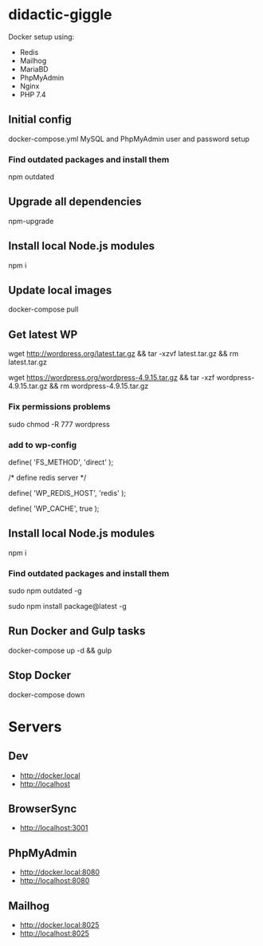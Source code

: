 # didactic-giggle

Docker setup using:
- Redis
- Mailhog
- MariaBD
- PhpMyAdmin
- Nginx
- PHP 7.4

## Initial config
docker-compose.yml
MySQL and PhpMyAdmin user and password setup

### Find outdated packages and install them
npm outdated

## Upgrade all dependencies
npm-upgrade

## Install local Node.js modules
npm i

## Update local images
docker-compose pull

## Get latest WP
wget http://wordpress.org/latest.tar.gz && tar -xzvf latest.tar.gz && rm latest.tar.gz

wget https://wordpress.org/wordpress-4.9.15.tar.gz && tar -xzf wordpress-4.9.15.tar.gz && rm wordpress-4.9.15.tar.gz

### Fix permissions problems

sudo chmod -R 777 wordpress

### add to wp-config

define( 'FS_METHOD', 'direct' );

/* define redis server */

define( 'WP_REDIS_HOST', 'redis' );

define( 'WP_CACHE', true );

## Install local Node.js modules
npm i

### Find outdated packages and install them
sudo npm outdated -g

sudo npm install package@latest -g

## Run Docker and Gulp tasks
docker-compose up -d && gulp

## Stop Docker
docker-compose down

# Servers

## Dev
- <http://docker.local>
- <http://localhost>

## BrowserSync
- <http://localhost:3001>

## PhpMyAdmin
- <http://docker.local:8080>
- <http://localhost:8080>

## Mailhog
- <http://docker.local:8025>
- <http://localhost:8025>
